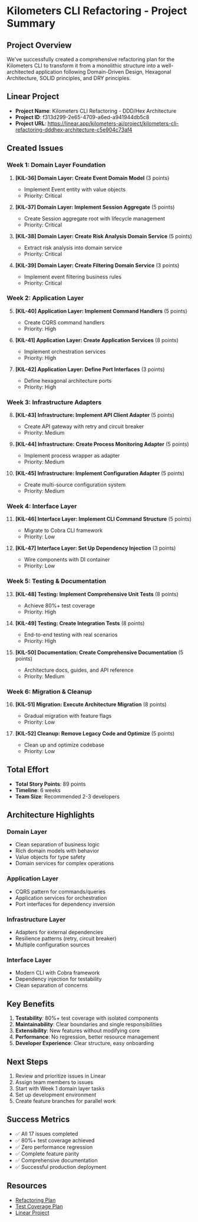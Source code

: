 # Kilometers CLI Refactoring - Project Summary

## Project Overview
We've successfully created a comprehensive refactoring plan for the Kilometers CLI to transform it from a monolithic structure into a well-architected application following Domain-Driven Design, Hexagonal Architecture, SOLID principles, and DRY principles.

## Linear Project
- **Project Name**: Kilometers CLI Refactoring - DDD/Hex Architecture
- **Project ID**: f313d299-2e65-4709-a6ed-a941944db5c8
- **Project URL**: https://linear.app/kilometers-ai/project/kilometers-cli-refactoring-dddhex-architecture-c5e904c73af4

## Created Issues

### Week 1: Domain Layer Foundation
1. **[KIL-36] Domain Layer: Create Event Domain Model** (3 points)
   - Implement Event entity with value objects
   - Priority: Critical

2. **[KIL-37] Domain Layer: Implement Session Aggregate** (5 points)
   - Create Session aggregate root with lifecycle management
   - Priority: Critical

3. **[KIL-38] Domain Layer: Create Risk Analysis Domain Service** (5 points)
   - Extract risk analysis into domain service
   - Priority: Critical

4. **[KIL-39] Domain Layer: Create Filtering Domain Service** (3 points)
   - Implement event filtering business rules
   - Priority: Critical

### Week 2: Application Layer
5. **[KIL-40] Application Layer: Implement Command Handlers** (5 points)
   - Create CQRS command handlers
   - Priority: High

6. **[KIL-41] Application Layer: Create Application Services** (8 points)
   - Implement orchestration services
   - Priority: High

7. **[KIL-42] Application Layer: Define Port Interfaces** (3 points)
   - Define hexagonal architecture ports
   - Priority: High

### Week 3: Infrastructure Adapters
8. **[KIL-43] Infrastructure: Implement API Client Adapter** (5 points)
   - Create API gateway with retry and circuit breaker
   - Priority: Medium

9. **[KIL-44] Infrastructure: Create Process Monitoring Adapter** (5 points)
   - Implement process wrapper as adapter
   - Priority: Medium

10. **[KIL-45] Infrastructure: Implement Configuration Adapter** (5 points)
    - Create multi-source configuration system
    - Priority: Medium

### Week 4: Interface Layer
11. **[KIL-46] Interface Layer: Implement CLI Command Structure** (5 points)
    - Migrate to Cobra CLI framework
    - Priority: Low

12. **[KIL-47] Interface Layer: Set Up Dependency Injection** (3 points)
    - Wire components with DI container
    - Priority: Low

### Week 5: Testing & Documentation
13. **[KIL-48] Testing: Implement Comprehensive Unit Tests** (8 points)
    - Achieve 80%+ test coverage
    - Priority: High

14. **[KIL-49] Testing: Create Integration Tests** (8 points)
    - End-to-end testing with real scenarios
    - Priority: High

15. **[KIL-50] Documentation: Create Comprehensive Documentation** (5 points)
    - Architecture docs, guides, and API reference
    - Priority: Medium

### Week 6: Migration & Cleanup
16. **[KIL-51] Migration: Execute Architecture Migration** (8 points)
    - Gradual migration with feature flags
    - Priority: Low

17. **[KIL-52] Cleanup: Remove Legacy Code and Optimize** (5 points)
    - Clean up and optimize codebase
    - Priority: Low

## Total Effort
- **Total Story Points**: 89 points
- **Timeline**: 6 weeks
- **Team Size**: Recommended 2-3 developers

## Architecture Highlights

### Domain Layer
- Clean separation of business logic
- Rich domain models with behavior
- Value objects for type safety
- Domain services for complex operations

### Application Layer
- CQRS pattern for commands/queries
- Application services for orchestration
- Port interfaces for dependency inversion

### Infrastructure Layer
- Adapters for external dependencies
- Resilience patterns (retry, circuit breaker)
- Multiple configuration sources

### Interface Layer
- Modern CLI with Cobra framework
- Dependency injection for testability
- Clean separation of concerns

## Key Benefits

1. **Testability**: 80%+ test coverage with isolated components
2. **Maintainability**: Clear boundaries and single responsibilities
3. **Extensibility**: New features without modifying core
4. **Performance**: No regression, better resource management
5. **Developer Experience**: Clear structure, easy onboarding

## Next Steps

1. Review and prioritize issues in Linear
2. Assign team members to issues
3. Start with Week 1 domain layer tasks
4. Set up development environment
5. Create feature branches for parallel work

## Success Metrics

- ✅ All 17 issues completed
- ✅ 80%+ test coverage achieved
- ✅ Zero performance regression
- ✅ Complete feature parity
- ✅ Comprehensive documentation
- ✅ Successful production deployment

## Resources

- [Refactoring Plan](refactoring-plan.md)
- [Test Coverage Plan](/projects/kilometers.ai/kilometers-cli/TEST_COVERAGE_PLAN.md)
- [Linear Project](https://linear.app/kilometers-ai/project/kilometers-cli-refactoring-dddhex-architecture-c5e904c73af4)
